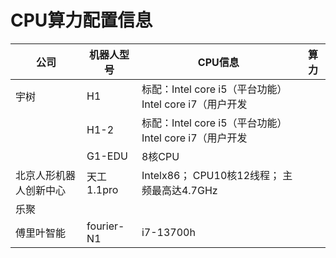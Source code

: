 # CPU算力配置信息

| 公司          | 机器人型号      | CPU信息                                     | 算力  |
| ----------- | ---------- | ----------------------------------------- | --- |
| 宇树          | H1         | 标配：Intel core i5（平台功能） Intel core i7（用户开发 |     |
|             | H1-2       | 标配：Intel core i5（平台功能） Intel core i7（用户开发 |     |
|             | G1-EDU     | 8核CPU                                     |     |
| 北京人形机器人创新中心 | 天工1.1pro   | Intelx86； CPU10核12线程； 主频最高达4.7GHz         |     |
| 乐聚          |            |                                           |     |
| 傅里叶智能       | fourier-N1 | i7-13700h                                 |     |

